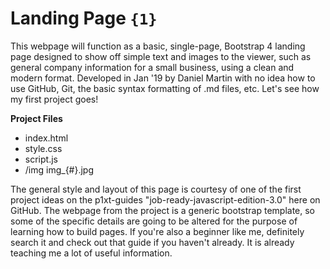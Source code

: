 # Landing Page `{1}`

This webpage will function as a basic, single-page, Bootstrap 4 landing page designed to show off simple text and images to the viewer, such as general company information for a small business, using a clean and modern format. Developed in Jan '19 by Daniel Martin with no idea how to use GitHub, Git, the basic syntax formatting of .md files, etc. Let's see how my first project goes!

**Project Files**

- index.html
- style.css
- script.js
- /img img\_{#}.jpg

The general style and layout of this page is courtesy of one of the first project ideas on the p1xt-guides "job-ready-javascript-edition-3.0" here on GitHub. The webpage from the project is a generic bootstrap template, so some of the specific details are going to be altered for the purpose of learning how to build pages. If you're also a beginner like me, definitely search it and check out that guide if you haven't already. It is already teaching me a lot of useful information.
